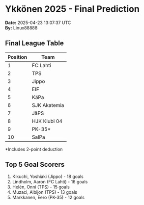 # Ykkönen 2025 - Final Prediction

**Date:** 2025-04-23 13:07:37 UTC  
**By:** Linux88888

## Final League Table

| Position | Team |
|----------|------|
| 1 | FC Lahti |
| 2 | TPS |
| 3 | Jippo |
| 4 | EIF |
| 5 | KäPa |
| 6 | SJK Akatemia |
| 7 | JäPS |
| 8 | HJK Klubi 04 |
| 9 | PK-35* |
| 10 | SalPa |

*Includes 2-point deduction

## Top 5 Goal Scorers

1. Kikuchi, Yoshiaki (Jippo) - 18 goals
2. Lindholm, Aaron (FC Lahti) - 16 goals
3. Helén, Onni (TPS) - 15 goals
4. Muzaci, Albijon (TPS) - 13 goals
5. Markkanen, Eero (PK-35) - 12 goals